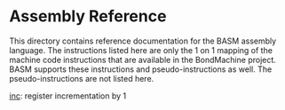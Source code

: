 # Assembly Reference

This directory contains reference documentation for the BASM assembly language.
The instructions listed here are only the 1 on 1 mapping of the machine code instructions
that are available in the BondMachine project. BASM supports these instructions and
pseudo-instructions as well. The pseudo-instructions are not listed here.

[inc](inc.md): register incrementation by 1